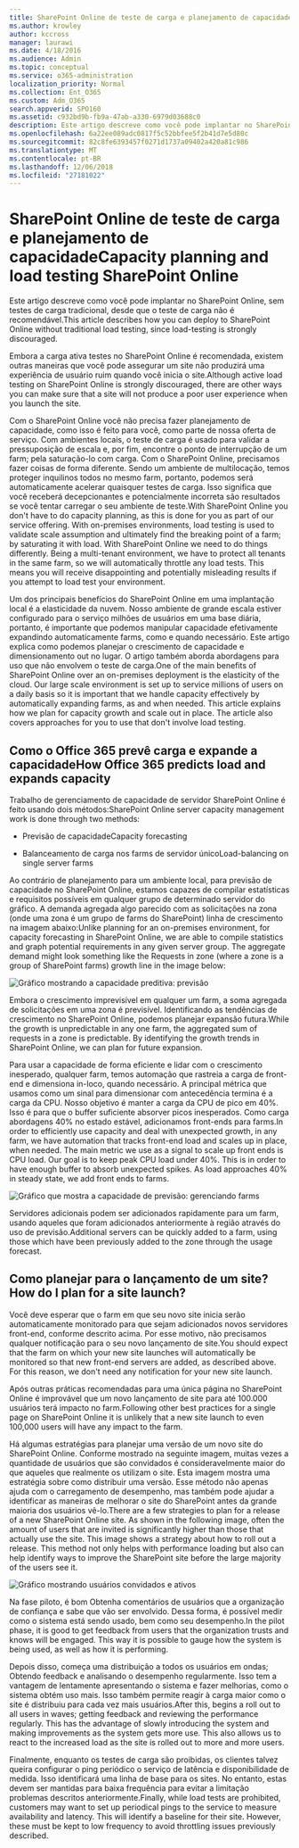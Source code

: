 ```yaml
---
title: SharePoint Online de teste de carga e planejamento de capacidade
ms.author: krowley
author: kccross
manager: laurawi
ms.date: 4/18/2016
ms.audience: Admin
ms.topic: conceptual
ms.service: o365-administration
localization_priority: Normal
ms.collection: Ent_O365
ms.custom: Adm_O365
search.appverid: SPO160
ms.assetid: c932bd9b-fb9a-47ab-a330-6979d03688c0
description: Este artigo descreve como você pode implantar no SharePoint Online, sem realizando o teste de carga tradicional, desde que ela não é permitida.
ms.openlocfilehash: 6a22ee089adc0817f5c52bbfee5f2b41d7e5d80c
ms.sourcegitcommit: 82c8fe6393457f0271d1737a09402a420a81c986
ms.translationtype: MT
ms.contentlocale: pt-BR
ms.lasthandoff: 12/06/2018
ms.locfileid: "27181022"
---
```

# <a name="capacity-planning-and-load-testing-sharepoint-online"></a><span data-ttu-id="c869f-103">SharePoint Online de teste de carga e planejamento de capacidade</span><span class="sxs-lookup"><span data-stu-id="c869f-103">Capacity planning and load testing SharePoint Online</span></span>

<span data-ttu-id="c869f-104">Este artigo descreve como você pode implantar no SharePoint Online, sem testes de carga tradicional, desde que o teste de carga não é recomendável.</span><span class="sxs-lookup"><span data-stu-id="c869f-104">This article describes how you can deploy to SharePoint Online without traditional load testing, since load-testing is strongly discouraged.</span></span>
  
<span data-ttu-id="c869f-105">Embora a carga ativa testes no SharePoint Online é recomendada, existem outras maneiras que você pode assegurar um site não produzirá uma experiência de usuário ruim quando você inicia o site.</span><span class="sxs-lookup"><span data-stu-id="c869f-105">Although active load testing on SharePoint Online is strongly discouraged, there are other ways you can make sure that a site will not produce a poor user experience when you launch the site.</span></span> 
  
<span data-ttu-id="c869f-p101">Com o SharePoint Online você não precisa fazer planejamento de capacidade, como isso é feito para você, como parte de nossa oferta de serviço. Com ambientes locais, o teste de carga é usado para validar a pressuposição de escala e, por fim, encontre o ponto de interrupção de um farm; pela saturação-lo com carga. Com o SharePoint Online, precisamos fazer coisas de forma diferente. Sendo um ambiente de multilocação, temos proteger inquilinos todos no mesmo farm, portanto, podemos será automaticamente acelerar quaisquer testes de carga. Isso significa que você receberá decepcionantes e potencialmente incorreta são resultados se você tentar carregar o seu ambiente de teste.</span><span class="sxs-lookup"><span data-stu-id="c869f-p101">With SharePoint Online you don't have to do capacity planning, as this is done for you as part of our service offering. With on-premises environments, load testing is used to validate scale assumption and ultimately find the breaking point of a farm; by saturating it with load. With SharePoint Online we need to do things differently. Being a multi-tenant environment, we have to protect all tenants in the same farm, so we will automatically throttle any load tests. This means you will receive disappointing and potentially misleading results if you attempt to load test your environment.</span></span>
  
<span data-ttu-id="c869f-p102">Um dos principais benefícios do SharePoint Online em uma implantação local é a elasticidade da nuvem. Nosso ambiente de grande escala estiver configurado para o serviço milhões de usuários em uma base diária, portanto, é importante que podemos manipular capacidade efetivamente expandindo automaticamente farms, como e quando necessário. Este artigo explica como podemos planejar o crescimento de capacidade e dimensionamento out no lugar. O artigo também aborda abordagens para uso que não envolvem o teste de carga.</span><span class="sxs-lookup"><span data-stu-id="c869f-p102">One of the main benefits of SharePoint Online over an on-premises deployment is the elasticity of the cloud. Our large scale environment is set up to service millions of users on a daily basis so it is important that we handle capacity effectively by automatically expanding farms, as and when needed. This article explains how we plan for capacity growth and scale out in place. The article also covers approaches for you to use that don't involve load testing.</span></span>
  
## <a name="how-office-365-predicts-load-and-expands-capacity"></a><span data-ttu-id="c869f-115">Como o Office 365 prevê carga e expande a capacidade</span><span class="sxs-lookup"><span data-stu-id="c869f-115">How Office 365 predicts load and expands capacity</span></span>

<span data-ttu-id="c869f-116">Trabalho de gerenciamento de capacidade de servidor SharePoint Online é feito usando dois métodos:</span><span class="sxs-lookup"><span data-stu-id="c869f-116">SharePoint Online server capacity management work is done through two methods:</span></span>
  
- <span data-ttu-id="c869f-117">Previsão de capacidade</span><span class="sxs-lookup"><span data-stu-id="c869f-117">Capacity forecasting</span></span>
    
- <span data-ttu-id="c869f-118">Balanceamento de carga nos farms de servidor único</span><span class="sxs-lookup"><span data-stu-id="c869f-118">Load-balancing on single server farms</span></span>
    
<span data-ttu-id="c869f-p103">Ao contrário de planejamento para um ambiente local, para previsão de capacidade no SharePoint Online, estamos capazes de compilar estatísticas e requisitos possíveis em qualquer grupo de determinado servidor do gráfico. A demanda agregada algo parecido com as solicitações na zona (onde uma zona é um grupo de farms do SharePoint) linha de crescimento na imagem abaixo:</span><span class="sxs-lookup"><span data-stu-id="c869f-p103">Unlike planning for an on-premises environment, for capacity forecasting in SharePoint Online, we are able to compile statistics and graph potential requirements in any given server group. The aggregate demand might look something like the Requests in zone (where a zone is a group of SharePoint farms) growth line in the image below:</span></span>
  
![Gráfico mostrando a capacidade preditiva: previsão](media/ca800cb6-cc59-451f-98bd-55e035489af3.png)
  
<span data-ttu-id="c869f-p104">Embora o crescimento imprevisível em qualquer um farm, a soma agregada de solicitações em uma zona é previsível. Identificando as tendências de crescimento no SharePoint Online, podemos planejar expansão futura.</span><span class="sxs-lookup"><span data-stu-id="c869f-p104">While the growth is unpredictable in any one farm, the aggregated sum of requests in a zone is predictable. By identifying the growth trends in SharePoint Online, we can plan for future expansion.</span></span>
  
<span data-ttu-id="c869f-p105">Para usar a capacidade de forma eficiente e lidar com o crescimento inesperado, qualquer farm, temos automação que rastreia a carga de front-end e dimensiona in-loco, quando necessário. A principal métrica que usamos como um sinal para dimensionar com antecedência termina é a carga da CPU. Nosso objetivo é manter a carga da CPU de pico em 40%. Isso é para que o buffer suficiente absorver picos inesperados. Como carga abordagens 40% no estado estável, adicionamos front-ends para farms.</span><span class="sxs-lookup"><span data-stu-id="c869f-p105">In order to efficiently use capacity and deal with unexpected growth, in any farm, we have automation that tracks front-end load and scales up in place, when needed. The main metric we use as a signal to scale up front ends is CPU load. Our goal is to keep peak CPU load under 40%. This is in order to have enough buffer to absorb unexpected spikes. As load approaches 40% in steady state, we add front ends to farms.</span></span>
  
![Gráfico que mostra a capacidade de previsão: gerenciando farms](media/6b2a8c63-24c1-4504-b7a3-3d3b3be2583a.png)
  
<span data-ttu-id="c869f-130">Servidores adicionais podem ser adicionados rapidamente para um farm, usando aqueles que foram adicionados anteriormente à região através do uso de previsão.</span><span class="sxs-lookup"><span data-stu-id="c869f-130">Additional servers can be quickly added to a farm, using those which have been previously added to the zone through the usage forecast.</span></span> 
  
## <a name="how-do-i-plan-for-a-site-launch"></a><span data-ttu-id="c869f-131">Como planejar para o lançamento de um site?</span><span class="sxs-lookup"><span data-stu-id="c869f-131">How do I plan for a site launch?</span></span>

<span data-ttu-id="c869f-p106">Você deve esperar que o farm em que seu novo site inicia serão automaticamente monitorado para que sejam adicionados novos servidores front-end, conforme descrito acima. Por esse motivo, não precisamos qualquer notificação para o seu novo lançamento de site.</span><span class="sxs-lookup"><span data-stu-id="c869f-p106">You should expect that the farm on which your new site launches will automatically be monitored so that new front-end servers are added, as described above. For this reason, we don't need any notification for your new site launch.</span></span>
  
<span data-ttu-id="c869f-134">Após outras práticas recomendadas para uma única página no SharePoint Online é improvável que um novo lançamento de site para até 100.000 usuários terá impacto no farm.</span><span class="sxs-lookup"><span data-stu-id="c869f-134">Following other best practices for a single page on SharePoint Online it is unlikely that a new site launch to even 100,000 users will have any impact to the farm.</span></span>
  
<span data-ttu-id="c869f-p107">Há algumas estratégias para planejar uma versão de um novo site do SharePoint Online. Conforme mostrado na seguinte imagem, muitas vezes a quantidade de usuários que são convidados é consideravelmente maior do que aqueles que realmente os utilizam o site. Esta imagem mostra uma estratégia sobre como distribuir uma versão. Esse método não apenas ajuda com o carregamento de desempenho, mas também pode ajudar a identificar as maneiras de melhorar o site do SharePoint antes da grande maioria dos usuários vê-lo.</span><span class="sxs-lookup"><span data-stu-id="c869f-p107">There are a few strategies to plan for a release of a new SharePoint Online site. As shown in the following image, often the amount of users that are invited is significantly higher than those that actually use the site. This image shows a strategy about how to roll out a release. This method not only helps with performance loading but also can help identify ways to improve the SharePoint site before the large majority of the users see it.</span></span>
  
![Gráfico mostrando usuários convidados e ativos](media/0bc14a20-9420-4986-b9b9-fbcd2c6e0fb9.png)
  
<span data-ttu-id="c869f-p108">Na fase piloto, é bom Obtenha comentários de usuários que a organização de confiança e sabe que vão ser envolvido. Dessa forma, é possível medir como o sistema está sendo usado, bem como seu desempenho.</span><span class="sxs-lookup"><span data-stu-id="c869f-p108">In the pilot phase, it is good to get feedback from users that the organization trusts and knows will be engaged. This way it is possible to gauge how the system is being used, as well as how it is performing.</span></span>
  
<span data-ttu-id="c869f-p109">Depois disso, começa uma distribuição a todos os usuários em ondas; Obtendo feedback e analisando o desempenho regularmente. Isso tem a vantagem de lentamente apresentando o sistema e fazer melhorias, como o sistema obtém uso mais. Isso também permite reagir à carga maior como o site é distribuiu para cada vez mais usuários.</span><span class="sxs-lookup"><span data-stu-id="c869f-p109">After this, begins a roll out to all users in waves; getting feedback and reviewing the performance regularly. This has the advantage of slowly introducing the system and making improvements as the system gets more use. This also allows us to react to the increased load as the site is rolled out to more and more users.</span></span>
  
<span data-ttu-id="c869f-p110">Finalmente, enquanto os testes de carga são proibidas, os clientes talvez queira configurar o ping periódico o serviço de latência e disponibilidade de medida. Isso identificará uma linha de base para os sites. No entanto, estas devem ser mantidas para baixa frequência para evitar a limitação problemas descritos anteriormente.</span><span class="sxs-lookup"><span data-stu-id="c869f-p110">Finally, while load tests are prohibited, customers may want to set up periodical pings to the service to measure availability and latency. This will identify a baseline for their site. However, these must be kept to low frequency to avoid throttling issues previously described.</span></span>
  

